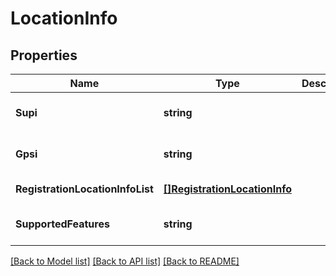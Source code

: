 # LocationInfo

## Properties
Name | Type | Description | Notes
------------ | ------------- | ------------- | -------------
**Supi** | **string** |  | [optional] [default to null]
**Gpsi** | **string** |  | [optional] [default to null]
**RegistrationLocationInfoList** | [**[]RegistrationLocationInfo**](RegistrationLocationInfo.md) |  | [default to null]
**SupportedFeatures** | **string** |  | [optional] [default to null]

[[Back to Model list]](../README.md#documentation-for-models) [[Back to API list]](../README.md#documentation-for-api-endpoints) [[Back to README]](../README.md)

